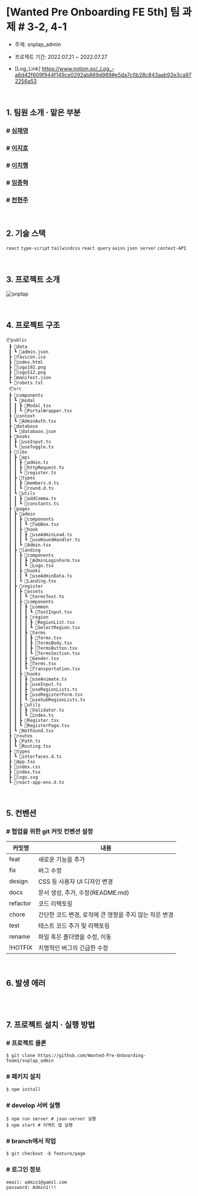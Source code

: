 # [Wanted Pre Onboarding FE 5th] 팀 과제 #  3-2, 4-1

- 주제: snplap_admin

- 프로젝트 기간: 2022.07.21 ~ 2022.07.27

- [Log_Link] https://www.notion.so/_Log_-a6d42f609f944f149ce0292ab869d969#e5da7c0b28c843aab92e3ca972256a53 

<br />

## **1. 팀원 소개 · 맡은 부분**

### # <a href="https://github.com/chaengs">심채영</a>

### # <a href="https://github.com/leejiho9898">이지호</a>

### # <a href="https://github.com/godcl1623">이치행<a>

### # <a href="https://github.com/devMarco14">임종혁</a>

### # <a href="https://github.com/HyeonJu-C">천현주</a>

<br />

## **2. 기술 스택**

`react` `type-script` `tailwindcss` `react query` `axios` `json server` `context-API`

<br />

## **3. 프로젝트 소개**

![snplap](https://user-images.githubusercontent.com/99126860/181161011-5085632d-449f-43a2-8717-14c2d99acec2.png)

<br />

## **4. 프로젝트 구조**

```
📦public
 ┣ 📂data
 ┃ ┗ 📜admin.json
 ┣ 📜favicon.ico
 ┣ 📜index.html
 ┣ 📜logo192.png
 ┣ 📜logo512.png
 ┣ 📜manifest.json
 ┗ 📜robots.txt
 📦src
 ┣ 📂components
 ┃ ┗ 📂modal
 ┃ ┃ ┣ 📜Modal.tsx
 ┃ ┃ ┗ 📜PortalWrapper.tsx
 ┣ 📂context
 ┃ ┗ 📜AdminAuth.tsx
 ┣ 📂database
 ┃ ┗ 📜database.json
 ┣ 📂hooks
 ┃ ┣ 📜useInput.ts
 ┃ ┗ 📜useToggle.ts
 ┣ 📂libs
 ┃ ┣ 📂api
 ┃ ┃ ┣ 📜admin.ts
 ┃ ┃ ┣ 📜httpRequest.ts
 ┃ ┃ ┗ 📜register.ts
 ┃ ┣ 📂types
 ┃ ┃ ┣ 📜members.d.ts
 ┃ ┃ ┗ 📜round.d.ts
 ┃ ┗ 📂utils
 ┃ ┃ ┣ 📜addComma.ts
 ┃ ┃ ┗ 📜constants.ts
 ┣ 📂pages
 ┃ ┣ 📂admin
 ┃ ┃ ┣ 📂components
 ┃ ┃ ┃ ┗ 📜TabBox.tsx
 ┃ ┃ ┣ 📂hook
 ┃ ┃ ┃ ┣ 📜useAdminLoad.ts
 ┃ ┃ ┃ ┗ 📜useRoundHandler.ts
 ┃ ┃ ┗ 📜Admin.tsx
 ┃ ┣ 📂landing
 ┃ ┃ ┣ 📂components
 ┃ ┃ ┃ ┣ 📜AdminLoginForm.tsx
 ┃ ┃ ┃ ┗ 📜Logo.tsx
 ┃ ┃ ┣ 📂hooks
 ┃ ┃ ┃ ┗ 📜useAdminData.ts
 ┃ ┃ ┗ 📜Landing.tsx
 ┃ ┣ 📂register
 ┃ ┃ ┣ 📂assets
 ┃ ┃ ┃ ┗ 📜termsText.ts
 ┃ ┃ ┣ 📂components
 ┃ ┃ ┃ ┣ 📂common
 ┃ ┃ ┃ ┃ ┗ 📜TextInput.tsx
 ┃ ┃ ┃ ┣ 📂region
 ┃ ┃ ┃ ┃ ┣ 📜RegionList.tsx
 ┃ ┃ ┃ ┃ ┗ 📜SelectRegion.tsx
 ┃ ┃ ┃ ┣ 📂terms
 ┃ ┃ ┃ ┃ ┣ 📜Terms.tsx
 ┃ ┃ ┃ ┃ ┣ 📜TermsBody.tsx
 ┃ ┃ ┃ ┃ ┣ 📜TermsButton.tsx
 ┃ ┃ ┃ ┃ ┗ 📜TermsSection.tsx
 ┃ ┃ ┃ ┣ 📜Gender.tsx
 ┃ ┃ ┃ ┣ 📜Terms.tsx
 ┃ ┃ ┃ ┗ 📜Transportation.tsx
 ┃ ┃ ┣ 📂hooks
 ┃ ┃ ┃ ┣ 📜useAnimate.ts
 ┃ ┃ ┃ ┣ 📜useInput.ts
 ┃ ┃ ┃ ┣ 📜useRegionLists.ts
 ┃ ┃ ┃ ┣ 📜useRegisterForm.tsx
 ┃ ┃ ┃ ┗ 📜useSubRegionLists.ts
 ┃ ┃ ┣ 📂utils
 ┃ ┃ ┃ ┣ 📜Validator.ts
 ┃ ┃ ┃ ┗ 📜index.ts
 ┃ ┃ ┣ 📜Register.tsx
 ┃ ┃ ┗ 📜RegisterPage.tsx
 ┃ ┗ 📜NotFound.tsx
 ┣ 📂routes
 ┃ ┣ 📜Path.ts
 ┃ ┗ 📜Routing.tsx
 ┣ 📂types
 ┃ ┗ 📜interfaces.d.ts
 ┣ 📜App.tsx
 ┣ 📜index.css
 ┣ 📜index.tsx
 ┣ 📜logo.svg
 ┗ 📜react-app-env.d.ts
```

<br />

## **5. 컨벤션**

### # 협업을 위한 git 커밋 컨벤션 설정

| 커밋명   | 내용                                                   |
| -------- | ------------------------------------------------------ |
| feat     | 새로운 기능을 추가                                     |
| fix      | 버그 수정                                              |
| design   | CSS 등 사용자 UI 디자인 변경                           |
| docs     | 문서 생성, 추가, 수정(README.md)                       |
| refactor | 코드 리팩토링                                          |
| chore    | 간단한 코드 변경, 로직에 큰 영향을 주지 않는 작은 변경 |
| test     | 테스트 코드 추가 및 리팩토링                           |
| rename   | 파일 혹은 폴더명을 수정, 이동                          |
| !HOTFIX  | 치명적인 버그의 긴급한 수정                            |

<br />

## **6. 발생 에러**

### # 

```
 ```   

<br />

## **7. 프로젝트 설치 · 실행 방법**

### # 프로젝트 클론

```
$ git clone https://github.com/Wanted-Pre-Onboarding-Team1/snplap_admin
```

### # 패키지 설치

```
$ npm install
```

### # develop 서버 실행

```
$ npm run server # json-server 실행
$ npm start # 리액트 앱 실행
```

### # branch에서 작업

```
$ git checkout -b feature/page
```

### # 로그인 정보
```
email: admin1@gamil.com
password: Admin1!!!
```
